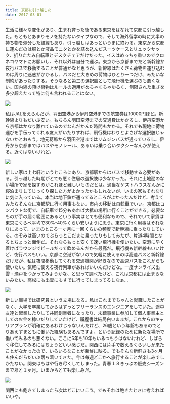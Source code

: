 ```yaml
---
title: 京都に引っ越した
date: 2017-03-01
---
```


生活に様々な変化があり、生まれ育った街である東京をはなれて京都に引っ越した。もともとあまりモノを持たないタイプなので、そして海外留学の時に大半の持ち物を処分した経緯もあり、引っ越しはあっというまに終わる。東京から京都に運んだのは服とか液晶モニタとかを詰め込んだスーツケースとリュックサック、折りたたみ自転車とデスクチェアだけだった。イスはめっちゃ重いのでクロネコヤマトにお願いし、それ以外は自分で運ぶ。東京から京都までだと新幹線か夜行バスで移動することが普通かなと思うが、新幹線はたくさん荷物を運び込むのは周りに迷惑がかかるし、バスだと大きめの荷物はひとり一つだけ、みたいな制約があったりする。そうなると第三の選択肢として飛行機を選ぶのも悪くない。国内線の預け荷物はルールの適用がめちゃくちゃゆるく、制限された重さを多少超えたって特に何も言われることはない。

![](https://photos.xar.sh/33039298712_8b1be435ce_h.jpg)

私はJALをえらんだが、羽田空港から伊丹空港までの航空券は10000円ほど。新幹線よりもだいぶ安い。もちろん羽田空港までの交通費はかかるし、伊丹空港から京都はかなり離れているのでなんだかんだ時間もかかる。それでも現地に荷物運びを手伝ってくれる友人がいたりすれば、飛行機はわりとよさげな選択肢じゃないかとおもう。地元葛飾から羽田空港まではリムジンバスが通っているし、伊丹から京都まではバスやモノレール、あるいは乗り合いタクシーなんかが使える。近くはないけれど。

![](https://photos.xar.sh/33430421366_70b4c33aa3_h.jpg)

新しい家は上七軒というところにあり、京都駅からはバスで移動する必要がある。引っ越した時期がとても悪く住居の選択肢は少なかった。それに土地勘のない場所で家を探すのがこれほど難しいものだとは。適当なゲストハウスなんかに寝泊まりしてじっくり探した方がよかったかもしれないが、いまの家もそれなりに気に入っている。本当は地下鉄が通ってるところがよかったんだけど、考えてみたらそんなに京都駅に行く用事もない。市内の移動は自転車でいい。京都はコンパクトな街で、自転車で15分もあれば大抵の場所に行くことができる。必要なものが手の届く範囲にあるという事実はとても便利なもので、それでいて家賃は東京にくらべ平均で30%-40%くらい安いように思う。東京に行く用事はそれなりにあって、いまのところ一ヶ月に一回くらいの頻度で新幹線に乗ったりしている。のぞみは高いのでぷらっとこだまに乗ったりもしてみたが、片道4時間となるとちょっと面倒だ。それならもっと安くて速い飛行機を使いたい。空港に早く着けばラウンジでビールだって飲めるんだから最高だ。飛行機も新幹線もいいけど、夜行バスもいい。京都に空港がないので気軽に使えるのは高速バスと新幹線だけだが、私は夜間移動してくれる交通機関が好きなので高速バスをこれからも使いたい。気軽に使える夜行列車があればいいんだけどな。一度サンライズ出雲・瀬戸をつかってみようかな、と思って調べたけど、これは京都には止まらないみたい。高松にも出雲にもすでに行ってしまってるしなぁ…

![](https://photos.xar.sh/33342877991_646865c90a_h.jpg)

新しい職場では研究員という立場になる。私はこれまでちゃんと就職したことがなく、大学を卒業してからはずっとフリーランスのエンジニアをしていた。途中友達と起業したりして共同創業者になったり、未踏事業に参加して個人事業主としてのお金を稼いだりしていたけど、履歴書は結局白いままだ。これからのキャリアプランが明確にあるわけじゃないんだけど、26歳という年齢もあるのでとりあえずまともに働いた経験もあるんですよ、という記録のために新たな場所で働いてみるのも悪くない。ここに5年も10年もいるつもりはないけれど、しばらく移住してみるにはちょうどいい感じだ。関西には片手で数えるくらいしか来たことがなかったので、いろいろなことが新鮮に映る。でもそんな新鮮さも3ヶ月も住んだらだいぶ落ち着いてきた。今は毎週どこかへ旅行することが楽しみでしかたない。関東はもはや行き尽くしてしまった。青春１８きっぷの販売シーズンまであと１ヶ月。いまからとても楽しみだ。

![](https://photos.xar.sh/32656886003_f390a54a0d_h.jpg)

関西にも飽きてしまったら次はどこにいこう。でもそれは飽きたときに考えればいいや。
